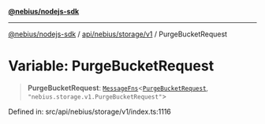 [**@nebius/nodejs-sdk**](../../../../../README.md)

***

[@nebius/nodejs-sdk](../../../../../README.md) / [api/nebius/storage/v1](../README.md) / PurgeBucketRequest

# Variable: PurgeBucketRequest

> **PurgeBucketRequest**: [`MessageFns`](../../../../../runtime/protos/core/interfaces/MessageFns.md)\<[`PurgeBucketRequest`](../interfaces/PurgeBucketRequest.md), `"nebius.storage.v1.PurgeBucketRequest"`\>

Defined in: src/api/nebius/storage/v1/index.ts:1116
